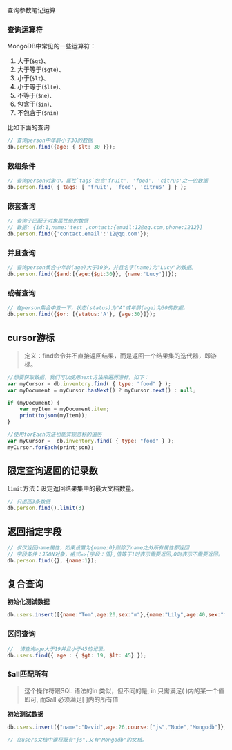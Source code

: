 查询参数笔记运算

### 查询运算符

MongoDB中常见的一些运算符：

1. 大于(`$gt`)、
2. 大于等于(`$gte`)、
3. 小于(`$lt`)、
4. 小于等于(`$lte`)、
5. 不等于(`$ne`)、
6. 包含于(`$in`)、
7. 不包含于(`$nin`)

比如下面的查询
```js
// 查询person中年龄小于30的数据
db.person.find({age: { $lt: 30 }});
```

### 数组条件

```js
// 查询person对象中，属性`tags`包含'fruit', 'food', 'citrus'之一的数据
db.person.find( { tags: [ 'fruit', 'food', 'citrus' ] } );
```

### 嵌套查询

```js
// 查询子匹配子对象属性值的数据
// 数据: {id:1,name:'test',contact:{email:12@qq.com,phone:1212}}
db.person.find({'contact.email':'12@qq.com'});
```

### 并且查询

```js
// 查询person集合中年龄(age)大于30岁，并且名字(name)为"Lucy"的数据。
db.person.find({$and:[{age:{$gt:30}}, {name:'Lucy'}]});
```

### 或者查询

```js
// 在person集合中查一下，状态(status)为"A"或年龄(age)为30的数据。
db.person.find({$or: [{status:'A'}, {age:30}]});
```

## cursor游标

> 定义：find命令并不直接返回结果，而是返回一个结果集的迭代器，即游标。

```js
//想要获取数据，我们可以使用next方法来遍历游标，如下：
var myCursor = db.inventory.find( { type: "food" } );
var myDocument = myCursor.hasNext() ? myCursor.next() : null;

if (myDocument) {
    var myItem = myDocument.item;
    print(tojson(myItem));
}

//使用forEach方法也能实现游标的遍历
var myCursor =  db.inventory.find( { type: "food" } );
myCursor.forEach(printjson);
```

## 限定查询返回的记录数

`limit`方法：设定返回结果集中的最大文档数量。
```js
// 只返回3条数据
db.person.find().limit(3)
```

## 返回指定字段

```js
// 仅仅返回name属性，如果设置为{name:0}则除了name之外所有属性都返回
// 字段条件：JSON对象，格式=>{字段：值},值等于1时表示需要返回,0时表示不需要返回。
db.person.find({}, {name:1});
```

## 复合查询

**初始化测试数据**

```js
db.users.insert([{name:"Tom",age:20,sex:"m"},{name:"Lily",age:40,sex:"f"},{name:"Suby",age:18}]);
```

### 区间查询

```js
//  请查询age大于19并且小于45的记录。
db.users.find({ age : { $gt: 19, $lt: 45} });
```

### $all匹配所有

> 这个操作符跟SQL 语法的in 类似，但不同的是, in 只需满足( )内的某一个值即可, 而$all 必须满足[ ]内的所有值

**初始测试数据**

```js
db.users.insert({"name":"David",age:26,course:["js","Node","Mongodb"]},{"name":"Tom",age:26,course:["js","Node","Mongoose"]})
```

```js
// 在users文档中课程既有"js",又有"Mongodb"的文档。

```
